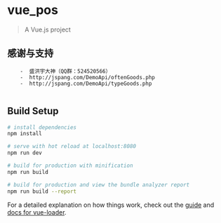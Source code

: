 # vue_pos

> A Vue.js project
## 感谢与支持
```
	-  盛洪宇大神（QQ群：524520566）
	-  http://jspang.com/DemoApi/oftenGoods.php
	-  http://jspang.com/DemoApi/typeGoods.php
	
```

## Build Setup


``` bash
# install dependencies
npm install

# serve with hot reload at localhost:8080
npm run dev

# build for production with minification
npm run build

# build for production and view the bundle analyzer report
npm run build --report
```

For a detailed explanation on how things work, check out the [guide](http://vuejs-templates.github.io/webpack/) and [docs for vue-loader](http://vuejs.github.io/vue-loader).
